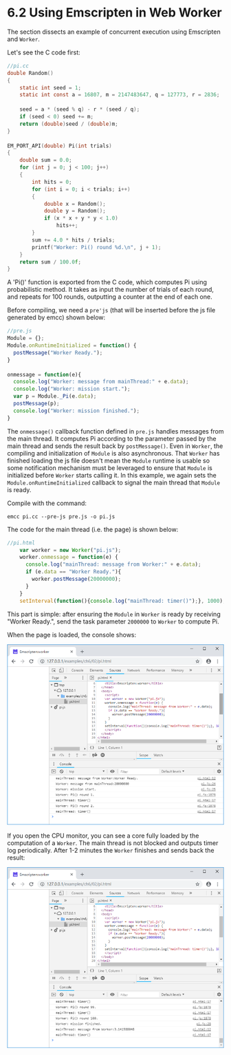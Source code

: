 # 6.2 Using Emscripten in Web Worker

The section dissects an example of concurrent execution using Emscripten and `Worker`.

Let's see the C code first:

```c
//pi.cc
double Random()
{
	static int seed = 1;
	static int const a = 16807, m = 2147483647, q = 127773, r = 2836;

	seed = a * (seed % q) - r * (seed / q);
	if (seed < 0) seed += m;
	return (double)seed / (double)m;
}

EM_PORT_API(double) Pi(int trials)
{
	double sum = 0.0;
	for (int j = 0; j < 100; j++)
	{
		int hits = 0;
		for (int i = 0; i < trials; i++)
		{
			double x = Random();
			double y = Random();
			if (x * x + y * y < 1.0)
				hits++;
		}
		sum += 4.0 * hits / trials;
		printf("Worker: Pi() round %d.\n", j + 1);
	}
	return sum / 100.0f;
}
```

A 'Pi()' function is exported from the C code, which computes Pi using probabilistic method. It takes as input the number of trials of each round, and repeats for 100 rounds, outputting a counter at the end of each one.

Before compiling, we need a `pre'js` (that will be inserted before the js file generated by emcc) shown below:

```js
//pre.js
Module = {};
Module.onRuntimeInitialized = function() {
  postMessage("Worker Ready.");
}

onmessage = function(e){
  console.log("Worker: message from mainThread:" + e.data);
  console.log("Worker: mission start.");
  var p = Module._Pi(e.data);
  postMessage(p);
  console.log("Worker: mission finished.");
}
```

The `onmessage()` callback function defined in `pre.js` handles messages from the main thread. It computes Pi according to the parameter passed by the main thread and sends the result back by `postMessage()`. Even in `Worker`, the compiling and initialization of `Module` is also asynchronous. That `Worker` has finished loading the js file doesn't mean the `Module` runtime is usable so some notification mechanism must be leveraged to ensure that `Module` is initialized before `Worker` starts calling it. In this example, we again sets the `Module.onRuntimeInitialized` callback to signal the main thread that `Module` is ready.

Compile with the command:

```
emcc pi.cc --pre-js pre.js -o pi.js
```

The code for the main thread (i.e. the page) is shown below:

```js
//pi.html
    var worker = new Worker("pi.js");
    worker.onmessage = function(e) {
      console.log("mainThread: message from Worker:" + e.data);
      if (e.data == "Worker Ready."){
        worker.postMessage(20000000);
      }
    }
    setInterval(function(){console.log("mainThread: timer()");}, 1000);
```

This part is simple: after ensuring the `Module` in `Worker` is ready by receiving "Worker Ready.", send the task parameter `2000000` to `Worker` to compute Pi.

When the page is loaded, the console shows:

![](images/02-pi-start.png)

If you open the CPU monitor, you can see a core fully loaded by the computation of a `Worker`. The main thread is not blocked and outputs timer log periodically. After 1-2 minutes the `Worker` finishes and sends back the result:

![](images/02-pi-end.png)